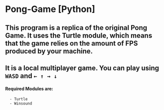 # Pong-Game [Python]
## This program is a replica of the original Pong Game. It uses the Turtle module, which means that the game relies on the amount of FPS produced by your machine.
## It is a local multiplayer game. You can play using ```WASD``` and ```← ↑ → ↓```

#### Required Modules are:
```
  - Turtle
  - Winsound
```
